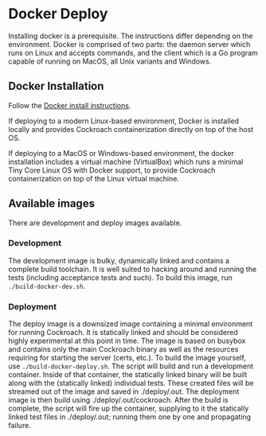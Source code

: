 # Docker Deploy

Installing docker is a prerequisite. The instructions differ depending
on the environment. Docker is comprised of two parts: the daemon
server which runs on Linux and accepts commands, and the client which
is a Go program capable of running on MacOS, all Unix variants and
Windows.

## Docker Installation

Follow the [Docker install instructions](https://docs.docker.com/installation/).

If deploying to a modern Linux-based environment, Docker is installed
locally and provides Cockroach containerization directly on top of the
host OS.

If deploying to a MacOS or Windows-based environment, the docker
installation includes a virtual machine (VirtualBox) which runs a
minimal Tiny Core Linux OS with Docker support, to provide Cockroach
containerization on top of the Linux virtual machine.

## Available images

There are development and deploy images available.

### Development
The development image is bulky, dynamically linked and contains a complete build toolchain.
It is well suited to hacking around and running the tests (including
acceptance tests and such).
To build this image, run `./build-docker-dev.sh`.

### Deployment
The deploy image is a downsized image containing a minimal environment
for running Cockroach. It is statically linked and should be considered
highly experimental at this point in time.
The image is based on busybox and contains only the main Cockroach binary
as well as the resources requiring for starting the server (certs, etc.).
To build the image yourself, use `./build-docker-deploy.sh`. The script
will build and run a development container. Inside of that container,
the statically linked binary will be built along with the (statically linked)
individual tests. These created files will be streamed out of the image
and saved in ./deploy/.out.
The deployment image is then build using ./deploy/.out/cockroach.
After the build is complete, the script will fire up the container, supplying
to it the statically linked test files in ./deploy/.out; running them
one by one and propagating failure.

